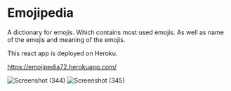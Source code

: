 # Emojipedia
A dictionary for emojis. Which contains most used emojis. As well as name of the emojis and meaning of the emojis.

This react app is deployed on Heroku.

https://emojipedia72.herokuapp.com/

![Screenshot (344)](https://user-images.githubusercontent.com/106341416/170888347-1f791892-45b2-474f-b71f-afde9e905da0.png)
![Screenshot (345)](https://user-images.githubusercontent.com/106341416/170888349-856eb3d4-ea3b-48fa-92e4-18a30cf695c6.png)

